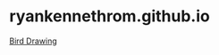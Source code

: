 # ryankennethrom.github.io
[Bird Drawing](https://github.com/ryankennethrom/ryankennethrom.github.io/blob/main/bird.jpg?raw=true)
